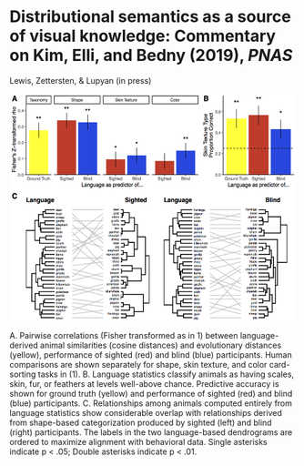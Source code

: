 Distributional semantics as a source of visual knowledge: Commentary on Kim, Elli, and Bedny (2019), _PNAS_ 
===

Lewis, Zettersten, & Lupyan (in press)


<img src="paper/results/figureppt3.png?raw=true" height="400">

A. Pairwise correlations (Fisher transformed as in 1) between language-derived animal similarities (cosine distances) and evolutionary distances (yellow), performance of sighted (red) and blind (blue) participants. Human comparisons are shown separately for shape, skin texture, and color card-sorting tasks in (1). B. Language statistics classify animals as having scales, skin, fur, or feathers at levels well-above chance. Predictive accuracy is shown for ground truth (yellow) and performance of sighted (red) and blind (blue) participants. C. Relationships among animals computed entirely from language statistics show considerable overlap with relationships derived from shape-based categorization produced by sighted (left) and blind (right) participants. The labels in the two language-based dendrograms are ordered to maximize alignment with behavioral data. Single asterisks indicate p < .05; Double asterisks indicate p < .01.

